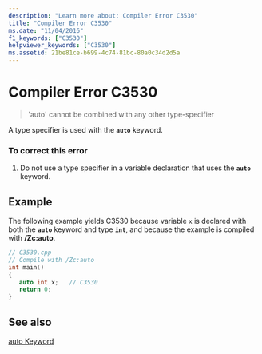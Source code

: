 ```yaml
---
description: "Learn more about: Compiler Error C3530"
title: "Compiler Error C3530"
ms.date: "11/04/2016"
f1_keywords: ["C3530"]
helpviewer_keywords: ["C3530"]
ms.assetid: 21be81ce-b699-4c74-81bc-80a0c34d2d5a
---
```

# Compiler Error C3530

> 'auto' cannot be combined with any other type-specifier

A type specifier is used with the **`auto`** keyword.

### To correct this error

1. Do not use a type specifier in a variable declaration that uses the **`auto`** keyword.

## Example

The following example yields C3530 because variable `x` is declared with both the **`auto`** keyword and type **`int`**, and because the example is compiled with **/Zc:auto**.

```cpp
// C3530.cpp
// Compile with /Zc:auto
int main()
{
   auto int x;   // C3530
   return 0;
}
```

## See also

[auto Keyword](../../cpp/auto-cpp.md)
